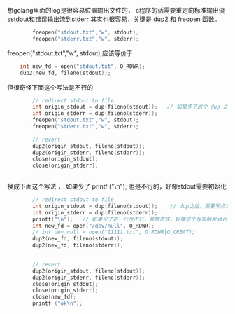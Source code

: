 想golang里面的log是很容易位置输出文件的， c程序的话需要重定向标准输出流sstdout和错误输出流到stderr
其实也很容易，关键是 dup2 和 freopen 函数。


```c
        freopen("stdout.txt","w", stdout);
        freopen("stderr.txt","w", stderr);        
```

 freopen("stdout.txt","w", stdout);应该等价于 
 ```c
     int new_fd = open("stdout.txt", O_RDWR);
     dup2(new_fd, fileno(stdout));
```



但很奇怪下面这个写法是不行的 
```c
        // redirect stdout to file
        int origin_stdout = dup(fileno(stdout));   // 如果多了这个 dup 之后，freopen 就不会成功了
        int origin_stderr = dup(fileno(stderr));
        freopen("stdout.txt","w", stdout);
        freopen("stderr.txt","w", stderr);
           
        // revert
        dup2(origin_stdout, fileno(stdout));
        dup2(origin_stderr, fileno(stderr));
        close(origin_stdout);
        close(origin_stderr);
        
```

换成下面这个写法 ， 如果少了 printf ("\n");  也是不行的，好像stdout需要初始化
```c
        // redirect stdout to file
        int origin_stdout = dup(fileno(stdout));    // dup之后，需要写点东西再 dup2 才会成功重定向
        int origin_stderr = dup(fileno(stderr));
        printf("\n");   // 如果少了这一行也不行，非常奇怪，好像这个写来触发stdout的file结构的copy-on-write才行。
        int new_fd = open("/dev/null", O_RDWR);
        // int dev_null = open("11111.txt", O_RDWR|O_CREAT);
        dup2(new_fd, fileno(stdout));
        dup2(new_fd, fileno(stderr));

           
        // revert
        dup2(origin_stdout, fileno(stdout));
        dup2(origin_stderr, fileno(stderr));
        close(origin_stdout);
        close(origin_stderr);
        close(new_fd);
        printf ("ok\n");


```
